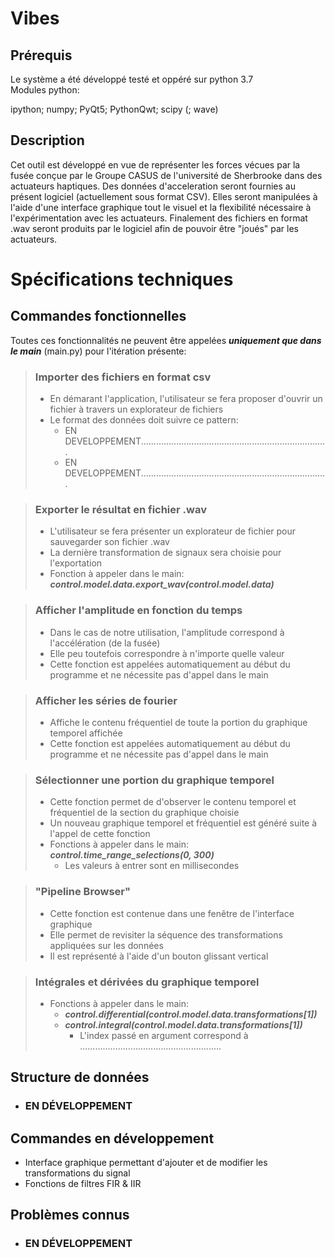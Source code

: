 # Vibes
## Prérequis
Le système a été développé testé et oppéré sur python 3.7<br />
Modules python:<br />

 ipython; numpy; PyQt5; PythonQwt; scipy     (; wave)

## Description

Cet outil est développé en vue de représenter les forces vécues par la fusée
conçue par le Groupe CASUS de l'université de Sherbrooke dans des actuateurs haptiques.
Des données d'acceleration seront fournies au présent logiciel (actuellement sous format CSV).
Elles seront manipulées à l'aide d'une interface graphique tout le visuel et la flexibilité 
nécessaire à l'expérimentation avec les actuateurs.
Finalement des fichiers en format .wav seront produits par le logiciel afin de
pouvoir être "joués" par les actuateurs.


# Spécifications techniques  

## Commandes fonctionnelles
Toutes ces fonctionnalités ne peuvent être appelées ***uniquement que dans le main*** (main.py) pour l'itération présente:

> ### Importer des fichiers en format csv
>
> - En démarant l'application, l'utilisateur se fera proposer d'ouvrir un fichier à travers un explorateur de fichiers
> - Le format des données doit suivre ce pattern: 
>    - EN DEVELOPPEMENT..........................................................................
>    - EN DEVELOPPEMENT..........................................................................

> ### Exporter le résultat en fichier .wav
>
> - L'utilisateur se fera présenter un explorateur de fichier pour sauvegarder son fichier .wav
> - La dernière transformation de signaux sera choisie pour l'exportation
> - Fonction à appeler dans le main: ***control.model.data.export_wav(control.model.data)***

> ### Afficher l'amplitude en fonction du temps 
>
> - Dans le cas de notre utilisation, l'amplitude correspond à l'accélération (de la fusée)
> - Elle peu toutefois correspondre à n'importe quelle valeur
> - Cette fonction est appelées automatiquement au début du programme et ne nécessite pas d'appel dans le main

> ### Afficher les séries de fourier
>
> - Affiche le contenu fréquentiel de toute la portion du graphique temporel affichée
> - Cette fonction est appelées automatiquement au début du programme et ne nécessite pas d'appel dans le main

> ### Sélectionner une portion du graphique temporel
>
> - Cette fonction permet de d'observer le contenu temporel et fréquentiel de la section du graphique choisie
> - Un nouveau graphique temporel et fréquentiel est généré suite à l'appel de cette fonction
> - Fonctions à appeler dans le main: ***control.time_range_selections(0, 300)***
>    - Les valeurs à entrer sont en millisecondes

> ### "Pipeline Browser"
>
> - Cette fonction est contenue dans une fenêtre de l'interface graphique
> - Elle permet de revisiter la séquence des transformations appliquées sur les données
> - Il est représenté à l'aide d'un bouton glissant vertical

> ### Intégrales et dérivées du graphique temporel 
>
> - Fonctions à appeler dans le main:
>    - ***control.differential(control.model.data.transformations[1])***
>    - ***control.integral(control.model.data.transformations[1])***
>       - L'index passé en argument correspond à ........................................................

## Structure de données
- ### EN DÉVELOPPEMENT

## Commandes en développement
- Interface graphique permettant d'ajouter et de modifier les transformations du signal
- Fonctions de filtres FIR & IIR

## Problèmes connus
- ### EN DÉVELOPPEMENT

